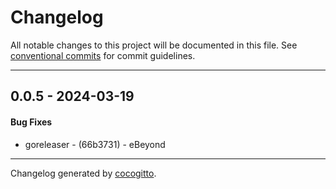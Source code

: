 # Changelog
All notable changes to this project will be documented in this file. See [conventional commits](https://www.conventionalcommits.org/) for commit guidelines.

- - -
## 0.0.5 - 2024-03-19
#### Bug Fixes
- goreleaser - (66b3731) - eBeyond

- - -

Changelog generated by [cocogitto](https://github.com/cocogitto/cocogitto).